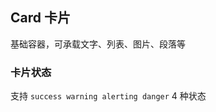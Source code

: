 <div class="demo-header">
<p class="overviewicon">
  <span class="wapi-form-button"/>
</p>

## Card 卡片

<nova-uxlink widget-name="Card"></nova-uxlink>

基础容器，可承载文字、列表、图片、段落等

</div>

### 卡片状态

支持 `success warning alerting danger` 4 种状态

<nova-demo-view link="card/card-status.vue"></nova-demo-view>

<br />
